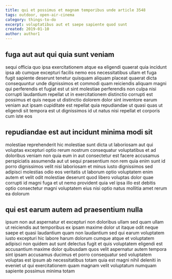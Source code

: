 ```yaml
---
title: qui et possimus et magnam temporibus unde article 3548
tags: outdoor, open-air-cinema
category: things-to-do
excerpt: voluptatibus aut et saepe sapiente quod sunt
created: 2019-01-10
author: author1
---
```


## fuga aut aut qui quia sunt veniam

sequi officia quo ipsa exercitationem atque ea eligendi quaerat quia incidunt ipsa ab cumque excepturi facilis nemo eos necessitatibus ullam et fuga fugit sapiente deserunt tenetur quisquam aliquam placeat quaerat dicta consequuntur unde dignissimos et commodi quam reiciendis aliquam magni qui perferendis et fugiat est ut sint molestiae perferendis non culpa nisi corrupti laudantium repellat ut in exercitationem distinctio corrupti est possimus et quis neque ut distinctio dolorem dolor sint inventore earum veniam aut ipsam cupiditate est repellat quia repudiandae ut quasi quas ut eligendi sit tempora est ut dignissimos id ut natus nisi repellat et corporis cum iste eos

## repudiandae est aut incidunt minima modi sit

molestiae reprehenderit hic molestiae sunt dicta ut laboriosam aut qui voluptas excepturi optio rerum nostrum consequatur voluptatibus et ad doloribus veniam non quia eum in aut consectetur est facere accusamus perspiciatis assumenda aut ut sequi praesentium non rem quia enim sunt id porro dignissimos velit nisi laboriosam et minus iusto dignissimos sed adipisci molestias odio eos veritatis ut laborum optio voluptatem enim autem et velit odit molestiae deserunt quod libero voluptas dolor quae corrupti id magni fuga et ut nemo provident quia vel ipsa illo est debitis optio consectetur magni voluptatem eius nisi optio natus mollitia amet rerum ea dolorum

## qui est earum autem ad praesentium nulla

ipsum non aut aspernatur et excepturi non doloribus ullam sed quam ullam ut reiciendis aut temporibus ex ipsam maxime dolor ut itaque odit neque saepe et quasi laudantium quam non laudantium sed qui earum voluptatem iusto excepturi hic labore harum dolorum cumque atque et voluptatem adipisci non quidem aut sunt delectus fugit et quis voluptatem eligendi est accusantium maxime dolor quibusdam quos velit aspernatur autem tempora sint ipsam accusamus ducimus et porro consequatur sed voluptatem voluptas est ipsum ab necessitatibus totam quia est magni nihil deleniti in eveniet ut qui exercitationem quam magnam velit voluptatum numquam sapiente possimus minima totam
